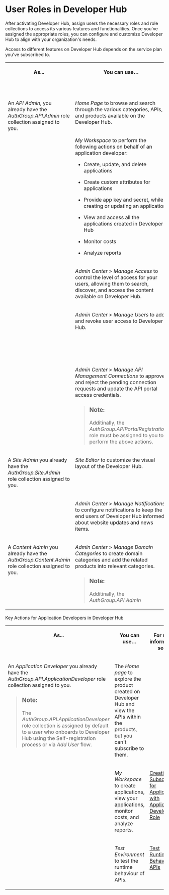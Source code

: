 <!-- loio88fc7ab5fa884f8aa84127c825c64440 -->

# User Roles in Developer Hub

After activating Developer Hub, assign users the necessary roles and role collections to access its various features and functionalities. Once you've assigned the appropriate roles, you can configure and customize Developer Hub to align with your organization's needs.

Access to different features on Developer Hub depends on the service plan you've subscribed to.


<table>
<tr>
<th valign="top">

As...

</th>
<th valign="top">

You can use…

</th>
<th valign="top">

For more information, see…

</th>
</tr>
<tr>
<td valign="top" rowspan="5">

An *API Admin*, you already have the *AuthGroup.API.Admin* role collection assigned to you.

</td>
<td valign="top">

*Home Page* to browse and search through the various categories, APIs, and products available on the Developer Hub.

</td>
<td valign="top">

[Registering on Developer Hub](../registering-on-developer-hub-c85fafe.md) 

</td>
</tr>
<tr>
<td valign="top">

*My Workspace* to perform the following actions on behalf of an application developer:

-   Create, update, and delete applications

-   Create custom attributes for applications

-   Provide app key and secret, while creating or updating an application

-   View and access all the applications created in Developer Hub
-   Monitor costs

-   Analyze reports




</td>
<td valign="top">

[Creating a Subscription with Developer Hub Administrator Role](../creating-a-subscription-with-developer-hub-administrator-role-df4f777.md) 

</td>
</tr>
<tr>
<td valign="top">

*Admin Center* \> *Manage Access* to control the level of access for your users, allowing them to search, discover, and access the content available on Developer Hub.

</td>
<td valign="top">

[Manage Access](../manage-access-9df3ece.md) 

</td>
</tr>
<tr>
<td valign="top">

*Admin Center* \> *Manage Users* to add and revoke user access to Developer Hub.

</td>
<td valign="top">

[Managing the Access Request of the Users](../managing-the-access-request-of-the-users-8b79ee8.md)

[Revoke Access](../revoke-access-ce609bb.md)

</td>
</tr>
<tr>
<td valign="top">

*Admin Center* \> *Manage API Management Connections* to approve and reject the pending connection requests and update the API portal access credentials.

> ### Note:  
> Additinally, the *AuthGroup.APIPortalRegistration* role must be assigned to you to perform the above actions.



</td>
<td valign="top">

[Approve the Pending Connection Requests](approve-the-pending-connection-requests-e296f80.md) 

</td>
</tr>
<tr>
<td valign="top" rowspan="2">

A *Site Admin* you already have the *AuthGroup.Site.Admin* role collection assigned to you.

</td>
<td valign="top">

*Site Editor* to customize the visual layout of the Developer Hub.

</td>
<td valign="top">

[Customize the Visual Format of Developer Hub](../customize-the-visual-format-of-developer-hub-2eacd52.md) 

</td>
</tr>
<tr>
<td valign="top">

*Admin Center* \> *Manage Notifications* to configure notifications to keep the end users of Developer Hub informed about website updates and news items.

</td>
<td valign="top">

[Manage Notifications](../manage-notifications-df32457.md) 

</td>
</tr>
<tr>
<td valign="top">

A *Content Admin* you already have the *AuthGroup.Content.Admin* role collection assigned to you.

</td>
<td valign="top">

*Admin Center* \> *Manage Domain Categories* to create domain categories and add the related products into relevant categories.

> ### Note:  
> Additinally, the *AuthGroup.API.Admin*



</td>
<td valign="top">

[Manage Domain Categories](../manage-domain-categories-bd9691d.md) 

</td>
</tr>
</table>

Key Actions for Application Developers in Developer Hub


<table>
<tr>
<th valign="top">

As...

</th>
<th valign="top">

You can use…

</th>
<th valign="top">

For more information, see…

</th>
</tr>
<tr>
<td valign="top" rowspan="3">

An *Application Developer* you already have the *AuthGroup.API.ApplicationDeveloper* role collection assigned to you.

> ### Note:  
> The *AuthGroup.API.ApplicationDeveloper* role collection is assigned by default to a user who onboards to Developer Hub using the Self-registration process or via *Add User* flow.



</td>
<td valign="top">

The *Home page* to explore the product created on Developer Hub and view the APIs within the products, but you can't subscribe to them.

</td>
<td valign="top">



</td>
</tr>
<tr>
<td valign="top">

*My Workspace* to create applications, view your applications, monitor costs, and analyze reports.

</td>
<td valign="top">

[Creating a Subscription for Application with Application Developer Role](../creating-a-subscription-for-application-with-application-developer-role-99515fc.md) 

</td>
</tr>
<tr>
<td valign="top">

*Test Environment* to test the runtime behaviour of APIs.

</td>
<td valign="top">

[Test Runtime Behavior of APIs](../test-runtime-behavior-of-apis-15c7d52.md) 

</td>
</tr>
</table>

